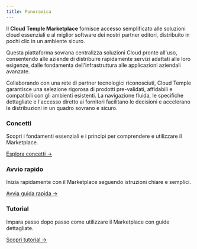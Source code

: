 ```yaml
---
title: Panoramica
---
```


Il __Cloud Temple Marketplace__ fornisce accesso semplificato alle soluzioni cloud essenziali e al miglior software dei nostri partner editori, distribuito in pochi clic in un ambiente sicuro.

Questa piattaforma sovrana centralizza soluzioni Cloud pronte all'uso, consentendo alle aziende di distribuire rapidamente servizi adattati alle loro esigenze, dalle fondamenta dell'infrastruttura alle applicazioni aziendali avanzate.

Collaborando con una rete di partner tecnologici riconosciuti, Cloud Temple garantisce una selezione rigorosa di prodotti pre-validati, affidabili e compatibili con gli ambienti esistenti. La navigazione fluida, le specifiche dettagliate e l'accesso diretto ai fornitori facilitano le decisioni e accelerano le distribuzioni in un quadro sovrano e sicuro.

<div class="card-grid">
  <div class="card">
    <h3>Concetti</h3>
    <p>Scopri i fondamenti essenziali e i principi per comprendere e utilizzare il Marketplace.</p>
    <a href="marketplace/concepts" class="card-link">Esplora concetti &rarr;</a>
  </div>
  <div class="card">
    <h3>Avvio rapido</h3>
    <p>Inizia rapidamente con il Marketplace seguendo istruzioni chiare e semplici.</p>
    <a href="marketplace/quickstart" class="card-link">Avvia guida rapida &rarr;</a>
  </div>
    <div class="card">
    <h3>Tutorial</h3>
    <p>Impara passo dopo passo come utilizzare il Marketplace con guide dettagliate.</p>
    <a href="marketplace/tutorials" class="card-link">Scopri tutorial &rarr;</a>
  </div>
</div>
